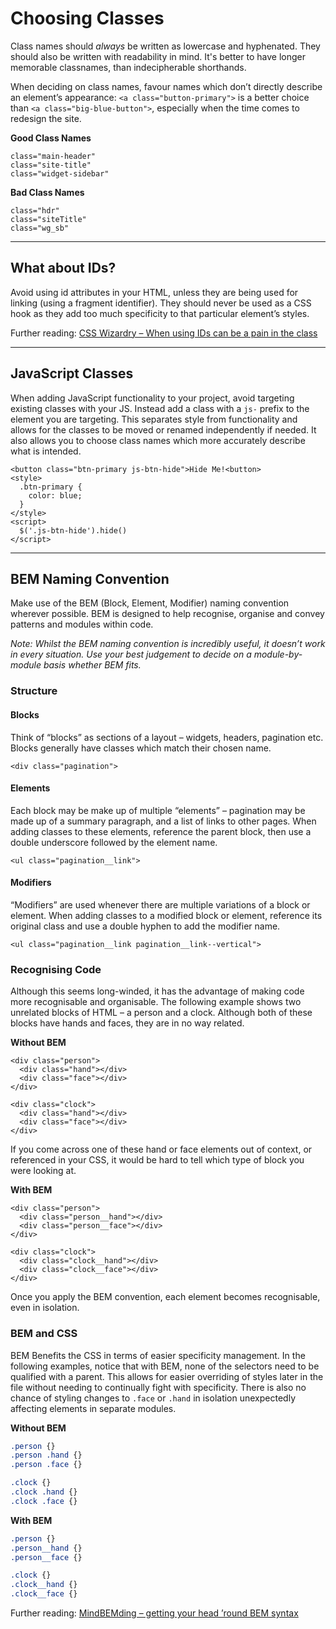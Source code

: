 # Choosing Classes

Class names should *always* be written as lowercase and hyphenated. They should also be written with readability in mind. It's better to have longer memorable classnames, than indecipherable shorthands.

When deciding on class names, favour names which don’t directly describe an element’s appearance: `<a class="button-primary">` is a better choice than `<a class="big-blue-button">`, especially when the time comes to redesign the site.

**Good Class Names**
```markup
class="main-header"
class="site-title"
class="widget-sidebar"
```

**Bad Class Names**
```markup
class="hdr"
class="siteTitle"
class="wg_sb"
```

---

## What about IDs?

Avoid using id attributes in your HTML, unless they are being used for linking (using a fragment identifier). They should never be used as a CSS hook as they add too much specificity to that particular element’s styles.

Further reading: [CSS Wizardry – When using IDs can be a pain in the class](http://csswizardry.com/2011/09/when-using-ids-can-be-a-pain-in-the-class)

---

## JavaScript Classes

When adding JavaScript functionality to your project, avoid targeting existing classes with your JS. Instead add a class with a `js-` prefix to the element you are targeting. This separates style from functionality and allows for the classes to be moved or renamed independently if needed. It also allows you to choose class names which more accurately describe what is intended.

```markup
<button class="btn-primary js-btn-hide">Hide Me!<button>
<style>
  .btn-primary {
    color: blue;
  }
</style>
<script>
  $('.js-btn-hide').hide()
</script>
```

---

## BEM Naming Convention

Make use of the BEM (Block, Element, Modifier) naming convention wherever possible. BEM is designed to help recognise, organise and convey patterns and modules within code.

*Note: Whilst the BEM naming convention is incredibly useful, it doesn’t work in every situation. Use your best judgement to decide on a module-by-module basis whether BEM fits.*

### Structure

#### Blocks
Think of “blocks” as sections of a layout – widgets, headers, pagination etc. Blocks generally have classes which match their chosen name.

```markup
<div class="pagination">
```

#### Elements

Each block may be make up of multiple “elements” – pagination may be made up of a summary paragraph, and a list of links to other pages. When adding classes to these elements, reference the parent block, then use a double underscore followed by the element name.

```markup
<ul class="pagination__link">
```

#### Modifiers

“Modifiers” are used whenever there are multiple variations of a block or element. When adding classes to a modified block or element, reference its original class and use a double hyphen to add the modifier name.

```markup
<ul class="pagination__link pagination__link--vertical">
```

### Recognising Code

Although this seems long-winded, it has the advantage of making code more recognisable and organisable. The following example shows two unrelated blocks of HTML – a person and a clock. Although both of these blocks have hands and faces, they are in no way related.

**Without BEM**
```markup
<div class="person">
  <div class="hand"></div>
  <div class="face"></div>
</div>

<div class="clock">
  <div class="hand"></div>
  <div class="face"></div>
</div>
```

If you come across one of these hand or face elements out of context, or referenced in your CSS, it would be hard to tell which type of block you were looking at.

**With BEM**
```markup
<div class="person">
  <div class="person__hand"></div>
  <div class="person__face"></div>
</div>

<div class="clock">
  <div class="clock__hand"></div>
  <div class="clock__face"></div>
</div>
```

Once you apply the BEM convention, each element becomes recognisable, even in isolation.

### BEM and CSS

BEM Benefits the CSS in terms of easier specificity management. In the following examples, notice that with BEM, none of the selectors need to be qualified with a parent. This allows for easier overriding of styles later in the file without needing to continually fight with specificity. There is also no chance of styling changes to `.face` or `.hand` in isolation unexpectedly affecting elements in separate modules.

**Without BEM**
```css
.person {}
.person .hand {}
.person .face {}

.clock {}
.clock .hand {}
.clock .face {}
```

**With BEM**
```css
.person {}
.person__hand {}
.person__face {}

.clock {}
.clock__hand {}
.clock__face {}
```



Further reading: [MindBEMding – getting your head ’round BEM syntax](http://csswizardry.com/2013/01/mindbemding-getting-your-head-round-bem-syntax/)

